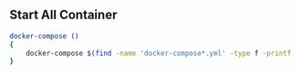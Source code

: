 ## Start All Container
```bash
docker-compose ()
{
    docker-compose $(find -name 'docker-compose*.yml' -type f -printf '%p\t%d\n'  2>/dev/null | sort -n -k2 | cut -f 1 | awk '{print "-f "$0}') $@
}
```
